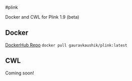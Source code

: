 #plink

Docker and CWL for Plink 1.9 (beta)

## Docker
[DockerHub Repo](https://hub.docker.com/r/gauravkaushik/plink/)
`docker pull gauravkaushik/plink:latest`

## CWL
Coming soon!
